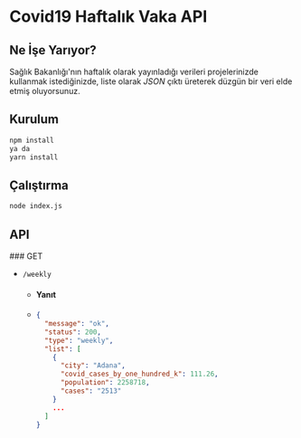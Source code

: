 # Covid19 Haftalık Vaka API

## Ne İşe Yarıyor?

Sağlık Bakanlığı'nın haftalık olarak yayınladığı verileri projelerinizde kullanmak istediğinizde, liste olarak _JSON_ çıktı üreterek düzgün bir veri elde etmiş oluyorsunuz.

## Kurulum

```bash
npm install
ya da
yarn install
```

## Çalıştırma

```bash
node index.js
```

## API

### GET

- `/weekly`

  - #### Yanıt

  - ```json
    {
      "message": "ok",
      "status": 200,
      "type": "weekly",
      "list": [
        {
          "city": "Adana",
          "covid_cases_by_one_hundred_k": 111.26,
          "population": 2258718,
          "cases": "2513"
        }
        ...
      ]
    }
    ```

